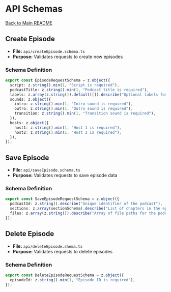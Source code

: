 # API Schemas

[Back to Main README](../README.md)

## Create Episode
- **File:** `api/createEpisode.schema.ts`
- **Purpose:** Validates requests to create new episodes

### Schema Definition

```typescript
export const EpisodeRequestSchema = z.object({
  script: z.string().min(1, "Script is required"),
  podcastTitle: z.string().min(1, "Podcast title is required"),
  labels: z.array(z.string()).default([]).describe("Optional labels for the episode"),
  sounds: z.object({
    intro: z.string().min(1, "Intro sound is required"),
    outro: z.string().min(1, "Outro sound is required"),
    transition: z.string().min(1, "Transition sound is required"),
  }),
  hosts: z.object({
    host1: z.string().min(1, "Host 1 is required"),
    host2: z.string().min(1, "Host 2 is required"),
  }),
});
```

## Save Episode
- **File:** `api/saveEpisode.schema.ts`
- **Purpose:** Validates requests to save episode data

### Schema Definition

```typescript
export const SaveEpisodeRequestSchema = z.object({
  podcastId: z.string().describe("Unique identifier of the podcast"),
  sections: z.array(sectionSchema).describe("List of chapters in the episode"),
  files: z.array(z.string()).describe("Array of file paths for the podcast")
});
```

## Delete Episode
- **File:** `api/deleteEpisode.shema.ts`
- **Purpose:** Validates requests to delete episodes

### Schema Definition

```typescript
export const DeleteEpisodeRequestSchema = z.object({
  episodeId: z.string().min(1, "Episode ID is required"),
});
``` 